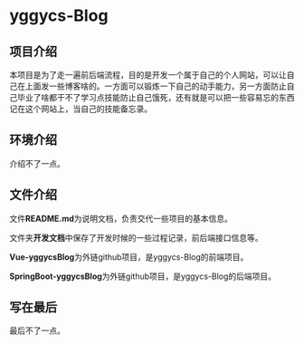 # yggycs-Blog
## 项目介绍
本项目是为了走一遍前后端流程，目的是开发一个属于自己的个人网站，可以让自己在上面发一些博客啥的。一方面可以锻炼一下自己的动手能力，另一方面防止自己毕业了啥都干不了学习点技能防止自己饿死，还有就是可以把一些容易忘的东西记在这个网站上，当自己的技能备忘录。

## 环境介绍
介绍不了一点。

## 文件介绍
文件**README.md**为说明文档，负责交代一些项目的基本信息。

文件夹**开发文档**中保存了开发时候的一些过程记录，前后端接口信息等。

**Vue-yggycsBlog**为外链github项目，是yggycs-Blog的前端项目。

**SpringBoot-yggycsBlog**为外链github项目，是yggycs-Blog的后端项目。

## 写在最后
最后不了一点。